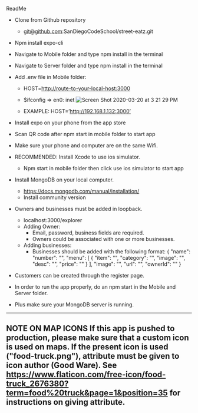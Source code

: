 ReadMe

- Clone from Github repository 
  - git@github.com:SanDiegoCodeSchool/street-eatz.git
- Npm install expo-cli
- Navigate to Mobile folder and type npm install in the terminal
- Navigate to Server folder and type  npm install in the terminal
- Add .env file in Mobile folder:
  - HOST=<http://route-to-your-local-host:3000>
  - $ifconfig => en0: inet <your ip is here>
  ![Screen Shot 2020-03-20 at 3 21 29 PM](https://user-images.githubusercontent.com/17171899/77211426-2fb75d80-6ac1-11ea-944c-4f7fb7a754e5.png)

  - EXAMPLE: HOST=’http://192.168.1.132:3000’
- Install expo on your phone from the app store
- Scan QR code after npm start in mobile folder to start app
- Make sure your phone and computer are on the same Wifi.
- RECOMMENDED: Install Xcode to use ios simulator.
  - Npm start in mobile folder then click use ios simulator to start app
- Install MongoDB on your local computer.
  - https://docs.mongodb.com/manual/installation/
  - Install community version
- Owners and businesses must be added in loopback.
  - localhost:3000/explorer
  - Adding Owner:
    - Email, password, business fields are required.
    - Owners could be associated with one or more businesses.
  - Adding businesses:
    - Businesses should be added with the following format:
    {
    "name": 
    "number": "",
    "menu": [
          {
            "item": "",
            "category": "",
            "image": "",
            "desc": "",
            "price": ""
          }
        ],
        "image": "",
        "url": "",
        "ownerId": ""
    } 
  
- Customers can be created through the register page.
- In order to run the app properly, do an npm start in the Mobile and Server folder.
- Plus make sure your MongoDB server is running.

-------------------------------------------------------------------------------------
NOTE ON MAP ICONS
If this app is pushed to production, please make sure that a custom icon is used on maps. If the present icon is used ("food-truck.png"), attribute must be given to icon author (Good Ware). See https://www.flaticon.com/free-icon/food-truck_2676380?term=food%20truck&page=1&position=35 for instructions on giving attribute.
--------------------------------------------------------------------------------------